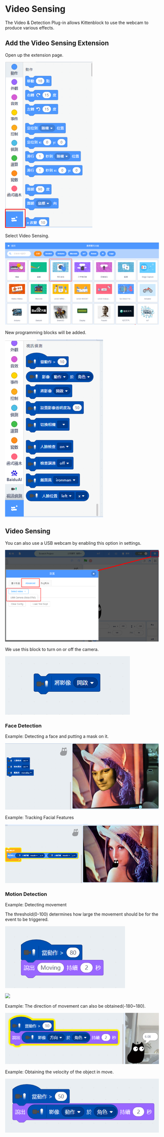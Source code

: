 # Video Sensing

The Video & Detection Plug-in allows Kittenblock to use the webcam to produce various effects.

## Add the Video Sensing Extension

Open up the extension page.

![](./images/add.png)

Select Video Sensing.

![](./images/cam6.png)

New programming blocks will be added.

![](./images/cam1.png)

## Video Sensing

You can also use a USB webcam by enabling this option in settings.

![](./images/cam3.png)

We use this block to turn on or off the camera.

![](./images/cam2.png)

### Face Detection

Example: Detecting a face and putting a mask on it.

![](./images/cam4.png)

Example: Tracking Facial Features

![](./images/cam5.png)

### Motion Detection

Example: Detecting movement

The threshold(0-100) determines how large the movement should be for the event to be triggered.

![](./images/cam7.png)

![](./images/cam10.gif)

Example: The direction of movement can also be obtained(-180~180).

![](./images/cam8.png)

Example: Obtaining the velocity of the object in move.

![](./images/cam9.png)